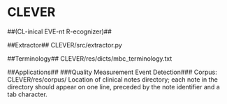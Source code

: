 # CLEVER #
##(CL-inical EVE-nt R-ecognizer)##

##Extractor##
CLEVER/src/extractor.py

##Terminology##
CLEVER/res/dicts/mbc_terminology.txt

##Applications##
###Quality Measurement Event Detection###
Corpus: CLEVER/res/corpus/
Location of clinical notes directory; each note in the directory should appear on one line, preceded by the note identifier and a tab character.






